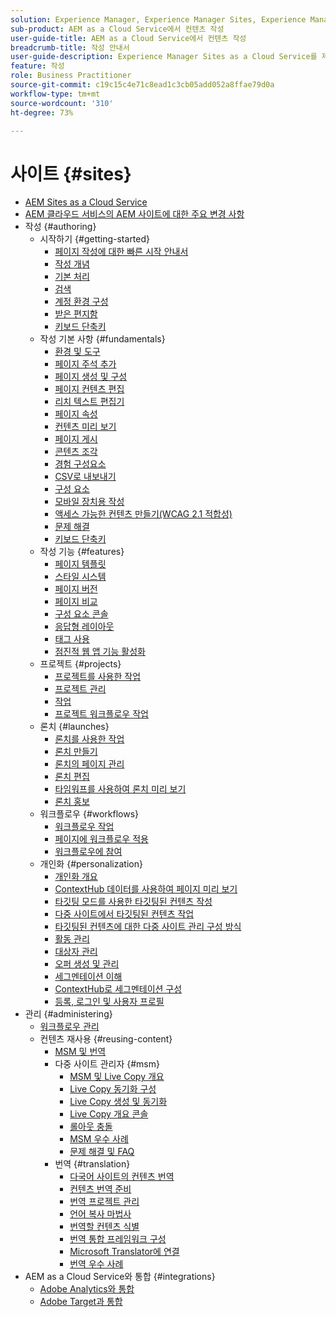 ```yaml
---
solution: Experience Manager, Experience Manager Sites, Experience Manager as a Cloud Service
sub-product: AEM as a Cloud Service에서 컨텐츠 작성
user-guide-title: AEM as a Cloud Service에서 컨텐츠 작성
breadcrumb-title: 작성 안내서
user-guide-description: Experience Manager Sites as a Cloud Service를 제작 및 관리하는 방법을 이해합니다.
feature: 작성
role: Business Practitioner
source-git-commit: c19c15c4e71c8ead1c3cb05add052a8ffae79d0a
workflow-type: tm+mt
source-wordcount: '310'
ht-degree: 73%

---
```



# 사이트 {#sites}

+ [AEM Sites as a Cloud Service](/help/sites-cloud/home.md)
+ [AEM 클라우드 서비스의 AEM 사이트에 대한 주요 변경 사항](sites-cloud-changes.md)
+ 작성 {#authoring}
   + 시작하기 {#getting-started}
      + [페이지 작성에 대한 빠른 시작 안내서](authoring/getting-started/quick-start.md)
      + [작성 개념](authoring/getting-started/concepts.md)
      + [기본 처리](authoring/getting-started/basic-handling.md)
      + [검색](authoring/getting-started/search.md)
      + [계정 환경 구성](authoring/getting-started/account-environment.md)
      + [받은 편지함](authoring/getting-started/inbox.md)
      + [키보드 단축키](authoring/getting-started/keyboard-shortcuts.md)
   + 작성 기본 사항 {#fundamentals}
      + [환경 및 도구](authoring/fundamentals/environment-tools.md)
      + [페이지 주석 추가](authoring/fundamentals/annotations.md)
      + [페이지 생성 및 구성](authoring/fundamentals/organizing-pages.md)
      + [페이지 컨텐츠 편집](authoring/fundamentals/editing-content.md)
      + [리치 텍스트 편집기](authoring/fundamentals/rich-text-editor.md)
      + [페이지 속성](authoring/fundamentals/page-properties.md)
      + [컨텐츠 미리 보기](authoring/fundamentals/previewing-content.md)
      + [페이지 게시](authoring/fundamentals/publishing-pages.md)
      + [콘텐츠 조각](authoring/fundamentals/content-fragments.md)
      + [경험 구성요소](authoring/fundamentals/experience-fragments.md)
      + [CSV로 내보내기](authoring/fundamentals/csv-export.md)
      + [구성 요소](authoring/fundamentals/components.md)
      + [모바일 장치용 작성](authoring/fundamentals/mobile.md)
      + [액세스 가능한 컨텐츠 만들기(WCAG 2.1 적합성)](authoring/fundamentals/accessible-content.md)
      + [문제 해결](authoring/fundamentals/troubleshooting.md)
      + [키보드 단축키](authoring/fundamentals/keyboard-shortcuts.md)
   + 작성 기능 {#features}
      + [페이지 템플릿](authoring/features/templates.md)
      + [스타일 시스템](authoring/features/style-system.md)
      + [페이지 버전](authoring/features/page-versions.md)
      + [페이지 비교](authoring/features/page-diff.md)
      + [구성 요소 콘솔](authoring/features/components-console.md)
      + [응답형 레이아웃](authoring/features/responsive-layout.md)
      + [태그 사용](authoring/features/tags.md)
      + [점진적 웹 앱 기능 활성화](authoring/features/enable-pwa.md)
   + 프로젝트 {#projects}
      + [프로젝트를 사용한 작업](authoring/projects/overview.md)
      + [프로젝트 관리](authoring/projects/managing.md)
      + [작업](authoring/projects/tasks.md)
      + [프로젝트 워크플로우 작업](authoring/projects/workflows.md)
   + 론치 {#launches}
      + [론치를 사용한 작업](authoring/launches/overview.md)
      + [론치 만들기](authoring/launches/creating.md)
      + [론치의 페이지 관리](authoring/launches/managing-pages.md)
      + [론치 편집](authoring/launches/editing.md)
      + [타임워프를 사용하여 론치 미리 보기](authoring/launches/preview.md)
      + [론치 홍보](authoring/launches/promoting.md)
   + 워크플로우 {#workflows}
      + [워크플로우 작업](authoring/workflows/overview.md)
      + [페이지에 워크플로우 적용](authoring/workflows/applying.md)
      + [워크플로우에 참여](authoring/workflows/participating.md)
   + 개인화 {#personalization}
      + [개인화 개요](authoring/personalization/overview.md)
      + [ContextHub 데이터를 사용하여 페이지 미리 보기](authoring/personalization/contexthub.md)
      + [타깃팅 모드를 사용한 타깃팅된 컨텐츠 작성](authoring/personalization/targeted-content.md)
      + [다중 사이트에서 타깃팅된 컨텐츠 작업](authoring/personalization/multisite-targeted-content.md)
      + [타깃팅된 컨텐츠에 대한 다중 사이트 관리 구성 방식](authoring/personalization/multisite-structure.md)
      + [활동 관리](authoring/personalization/activities.md)
      + [대상자 관리](authoring/personalization/audiences.md)
      + [오퍼 생성 및 관리](authoring/personalization/offers.md)
      + [세그멘테이션 이해](authoring/personalization/segmentation.md)
      + [ContextHub로 세그멘테이션 구성](/help/sites-cloud/authoring/personalization/contexthub-segmentation.md)
      + [등록, 로그인 및 사용자 프로필](/help/sites-cloud/authoring/personalization/user-and-group-sync-for-publish-tier.md)
+ 관리 {#administering}
   + [워크플로우 관리](administering/workflows-administering.md)
   + 컨텐츠 재사용 {#reusing-content}
      + [MSM 및 번역](administering/msm-and-translation.md)
      + 다중 사이트 관리자 {#msm}
         + [MSM 및 Live Copy 개요](administering/msm/overview.md)
         + [Live Copy 동기화 구성](administering/msm/live-copy-sync-config.md)
         + [Live Copy 생성 및 동기화](administering/msm/creating-live-copies.md)
         + [Live Copy 개요 콘솔](administering/msm/live-copy-overview.md)
         + [롤아웃 충돌](administering/msm/rollout-conflicts.md)
         + [MSM 우수 사례](administering/msm/best-practices.md)
         + [문제 해결 및 FAQ](administering/msm/troubleshooting.md)
      + 번역 {#translation}
         + [다국어 사이트의 컨텐츠 번역](administering/translation/overview.md)
         + [컨텐츠 번역 준비](administering/translation/preparation.md)
         + [번역 프로젝트 관리](administering/translation/managing-projects.md)
         + [언어 복사 마법사](administering/translation/wizard.md)
         + [번역할 컨텐츠 식별](administering/translation/rules.md)
         + [번역 통합 프레임워크 구성](administering/translation/integration-framework.md)
         + [Microsoft Translator에 연결](administering/translation/connect-ms-translator.md)
         + [번역 우수 사례](administering/translation/best-practices.md)
+ AEM as a Cloud Service와 통합 {#integrations}
   + [Adobe Analytics와 통합](integrating/integrating-adobe-analytics.md)
   + [Adobe Target과 통합](integrating/integrating-adobe-target.md)
